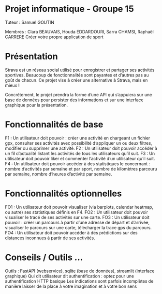# Projet informatique - Groupe 15

Tuteur : Samuel GOUTIN

Membres : Clara BEAUVAIS, Houda EDDARDOURI, Sarra CHAMSI, Raphaël CARRERE
Créer votre propre application de sport
# Présentation
Strava est un réseau social utilisé pour enregistrer et partager ses activités sportives. Beaucoup de fonctionnalités sont payantes et d’autres pas au goût de chacun. Ce projet vise à créer une alternative à Strava, mais en mieux !

Concrétement, le projet prendra la forme d’une API qui s’appuiera sur une base de données pour persister des informations et sur une interface graphique pour la présentation.

# Fonctionnalités de base
F1 : Un utilisateur doit pouvoir :
créer une activité en chargeant un fichier gpx,
consulter ses activités avec possibilité d’appliquer un ou deux filtres,
modifier ou supprimer une activité.
F2 : Un utilisateur doit pouvoir accéder à un fil d’actualité listant les activités de tous les utilisateurs qu’il suit.
F3 : Un utilisateur doit pouvoir liker et commenter l’activité d’un utilisateur qu’il suit.
F4 : Un utilisateur doit pouvoir accéder à des statistiques le concernant :
nombre d’activités par semaine et par sport,
nombre de kilomètres parcouru par semaine,
nombre d’heures d’activité par semaine.
# Fonctionnalités optionnelles
FO1 : Un utilisateur doit pouvoir visualiser (via barplots, calendar heatmap, ou autre) ses statistiques définis en F4.
FO2 : Un utilisateur doit pouvoir visualiser le tracé de ses activités sur une carte.
FO3 : Un utilisateur doit pouvoir :
créer un parcours à partir d’une adresse de départ et d’arrivée,
visualiser le parcours sur une carte,
télécharger la trace gps du parcours.
FO4 : Un utilisateur doit pouvoir accéder à des prédictions sur des distances inconnues à partir de ses activités.

# Conseils / Outils …
Outils : FastAPI (webservice), sqlite (base de données), streamlit (interface graphique)
Qui dit utilisateur dit authentification : optez pour une authentification HTTP basique
Les indications sont parfois incomplètes de manière laisser de la place à votre imagination et à votre bon sens
